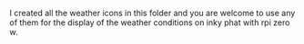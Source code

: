 I created all the weather icons in this folder and you are welcome to use any of them for the display of the weather conditions on inky phat with rpi zero w.
